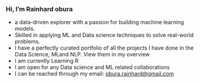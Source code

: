  ### Hi, I’m Rainhard obura
-  a data-driven explorer with a passion for building machine learning models.
-  Skilled in applying ML and Data science techniques to solve real-world problems.
- I have a perfectly curated portfolio of all the projects I have done in the Data Science, MLand  NLP. View them in my overview
- I am currently Learning R
- I am open for any Data science and ML related collaborations
- I can be reached through my email: obura.rainhard@gmail.com

<!---
rainhard-obura/rainhard-obura is a ✨ special ✨ repository because its `README.md` (this file) appears on your GitHub profile.
You can click the Preview link to take a look at your changes.
--->

